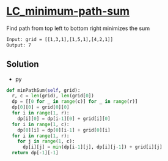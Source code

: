 # [LC_minimum-path-sum](https://leetcode.com/problems/minimum-path-sum)

Find path from top left to bottom right minimizes the sum

```txt
Input: grid = [[1,3,1],[1,5,1],[4,2,1]]
Output: 7
```

## Solution

* py

```py
def minPathSum(self, grid):
  r, c = len(grid), len(grid[0])
  dp = [[0 for _ in range(c)] for _ in range(r)]
  dp[0][0] = grid[0][0]
  for i in range(1, r):
    dp[i][0] = dp[i-1][0] + grid[i][0]
  for i in range(1, c):
    dp[0][i] = dp[0][i-1] + grid[0][i]
  for i in range(1, r):
    for j in range(1, c):
      dp[i][j] = min(dp[i-1][j], dp[i][j-1]) + grid[i][j]
  return dp[-1][-1]
```
